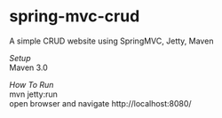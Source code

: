 spring-mvc-crud
===============

A simple CRUD website using SpringMVC, Jetty, Maven

*Setup*  
Maven 3.0


*How To Run*  
mvn jetty:run  
open browser and navigate http://localhost:8080/

